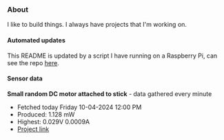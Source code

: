 ### About
I like to build things. I always have projects that I'm working on.

#### Automated updates
This README is updated by a script I have running on a Raspberry Pi, can see the repo [here](https://github.com/jdc-cunningham/raspi-git-repo-updater).

#### Sensor data


**Small random DC motor attached to stick** - data gathered every minute
- Fetched today Friday 10-04-2024 12:00 PM
- Produced: 1.128 mW
- Highest: 0.029V 0.0009A
- [Project link](https://github.com/jdc-cunningham/turbine-raspi)